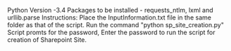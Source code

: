 Python Version -3.4
Packages to be installed - requests_ntlm, lxml and urllib.parse
Instructions: Place the InputInformation.txt file in the same folder as that of the script. Run the command "python sp_site_creation.py"
Script promts for the password, Enter the password to run the script for creation of Sharepoint Site. 
	